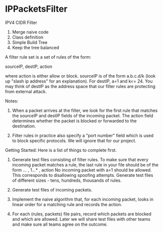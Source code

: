 # IPPacketsFilter
IPV4 CIDR Filter

1. Merge naive code
2. Class definition
3. Simple Build Tree
4. Keep the tree balanced



A filter rule set is a set of rules of the form:

sourceIP, destIP, action 

where action is either allow or block.  sourceIP is of the form a.b.c.d/k  (look up "slash ip address" for an explanation).  For destIP, a=1 and k<= 24.  You may think of destIP as the address space that our filter rules are protecting from external attack.

Notes:

1. When a packet arrives at the filter, we look for the first rule that matches the sourceIP and destIP fields of the incoming packet.  The action field determines whether the packet is blocked or forwarded to the destination.

2. Filter rules in practice also specify a  "port number" field which is used to block specific protocols.  We will ignore that for our project.

Getting Started:  Here is a list of things to complete first.

1. Generate test files consisting of filter rules.  To make sure that every incoming packet matches a rule, the last rule in your file should be of the form  *.*.*.*  ,  1.*.*.*  , action  No incoming packet with a=1 should be allowed.  This corresponds to disallowing spoofing attempts.  Generate test files of different sizes - tens, hundreds, thousands of rules.

2. Generate test files of incoming packets.

3. Implement the naive algorithm that, for each incoming packet, looks in linear order for a matching rule and records the action.

4.  For each (rules, packets) file pairs, record which packets are blocked and which are allowed.  Later we will share test files with other teams and make sure all teams agree on the outcome.


